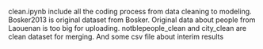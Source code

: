 clean.ipynb include all the coding process from data cleaning to modeling.
Bosker2013 is original dataset from Bosker.
Original data about people from Laouenan is too big for uploading.
notblepeople_clean and city_clean are clean dataset for merging.
And some csv file about interim results
